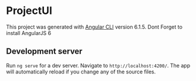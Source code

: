# ProjectUI

This project was generated with [Angular CLI](https://github.com/angular/angular-cli) version 6.1.5.
Dont Forget to install AngularJS 6
 
## Development server

Run `ng serve` for a dev server. Navigate to `http://localhost:4200/`. The app will automatically reload if you change any of the source files.
